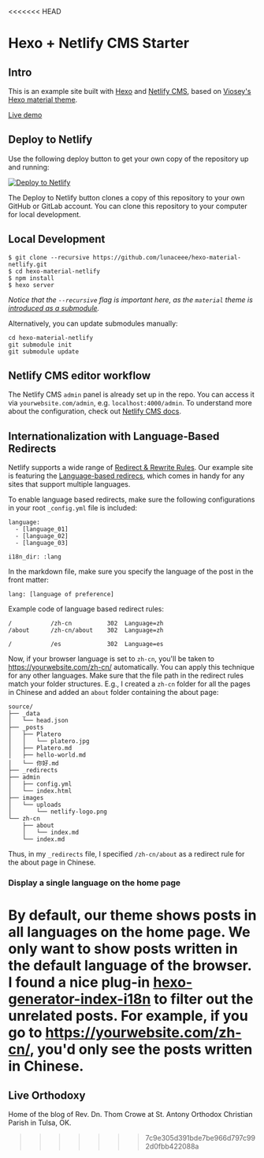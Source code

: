 <<<<<<< HEAD
# Hexo + Netlify CMS Starter

## Intro
This is an example site built with [Hexo](https://hexo.io/) and [Netlify CMS](https://github.com/netlify/netlify-cms), based on [Viosey's](https://github.com/viosey) [Hexo material theme](https://github.com/viosey/hexo-theme-material).

[Live demo](https://hexo-material-cms.netlify.com)

## Deploy to Netlify
Use the following deploy button to get your own copy of the repository up and running:

[![Deploy to Netlify](https://www.netlify.com/img/deploy/button.svg)](https://app.netlify.com/start/deploy?repository=https://github.com/lunaceee/hexo-material-netlify&stack=cms)

The Deploy to Netlify button clones a copy of this repository to your own GitHub or GitLab account. You can clone this repository to your computer for local development.

## Local Development
```
$ git clone --recursive https://github.com/lunaceee/hexo-material-netlify.git
$ cd hexo-material-netlify
$ npm install
$ hexo server
```
_Notice that the `--recursive` flag is important here, as the `material` theme is [introduced as a submodule](https://stackoverflow.com/questions/3796927/how-to-git-clone-including-submodules)._

Alternatively, you can update submodules manually:
```
cd hexo-material-netlify
git submodule init
git submodule update
```

## Netlify CMS editor workflow
The Netlify CMS `admin` panel is already set up in the repo. You can access it via `yourwebsite.com/admin`, e.g. `localhost:4000/admin`.
To understand more about the configuration, check out [Netlify CMS docs](https://www.netlifycms.org/docs/intro/).

## Internationalization with Language-Based Redirects
Netlify supports a wide range of [Redirect & Rewrite Rules](https://www.netlify.com/docs/redirects/). 
Our example site is featuring the [Language-based redirecs](https://www.netlify.com/docs/redirects/#geoip-and-language-based-redirects), which comes in handy for any sites that support multiple languages.

To enable language based redirects, make sure the following configurations in your root `_config.yml` file is included:

```
language: 
  - [language_01]
  - [language_02]
  - [language_03]
```

```
i18n_dir: :lang
```
In the markdown file, make sure you specify the language of the post in the front matter:
```
lang: [language of preference]
```

Example code of language based redirect rules:
```
/           /zh-cn          302  Language=zh
/about      /zh-cn/about    302  Language=zh

/           /es             302  Language=es
```

Now, if your browser language is set to `zh-cn`, you'll be taken to https://yourwebsite.com/zh-cn/ automatically. You can apply this technique for any other languages. 
Make sure that the file path in the redirect rules match your folder structures. E.g., I created a `zh-cn` folder for all the pages in Chinese and added an `about` folder containing the about page:
```
source/
├── _data
│   └── head.json
├── _posts
│   ├── Platero
│   │   └── platero.jpg
│   ├── Platero.md
│   ├── hello-world.md
│   └── 你好.md
├── _redirects
├── admin
│   ├── config.yml
│   └── index.html
├── images
│   └── uploads
│       └── netlify-logo.png
└── zh-cn
    ├── about
    │   └── index.md
    └── index.md
```
Thus, in my `_redirects` file, I specified `/zh-cn/about` as a redirect rule for the about page in Chinese.

### Display a single language on the home page
By default, our theme shows posts in all languages on the home page. We only want to show posts written in the default language of the browser. I found a nice plug-in [hexo-generator-index-i18n](https://github.com/xcatliu/hexo-generator-index-i18n) to filter out the unrelated posts. For example, if you go to https://yourwebsite.com/zh-cn/, you'd only see the posts written in Chinese. 
=======
## Live Orthodoxy

Home of the blog of Rev. Dn. Thom Crowe at St. Antony Orthodox Christian Parish in Tulsa, OK.
>>>>>>> 7c9e305d391bde7be966d797c992d0fbb422088a
